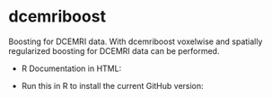 # dcemriboost
Boosting for DCEMRI data. With dcemriboost voxelwise and spatially regularized boosting for DCEMRI data can be performed.

- R Documentation in HTML: 

- Run this in R to install the current GitHub version:


